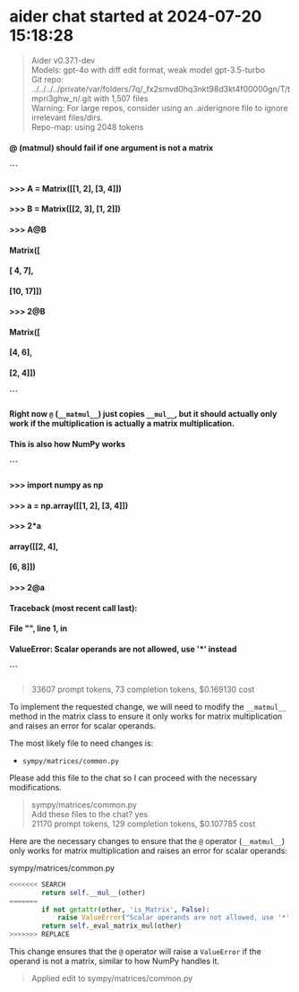 
# aider chat started at 2024-07-20 15:18:28

> Aider v0.37.1-dev  
> Models: gpt-4o with diff edit format, weak model gpt-3.5-turbo  
> Git repo: ../../../../private/var/folders/7q/_fx2smvd0hq3nkt98d3kt4f00000gn/T/tmpri3ghw_n/.git with 1,507 files  
> Warning: For large repos, consider using an .aiderignore file to ignore irrelevant files/dirs.  
> Repo-map: using 2048 tokens  

#### @ (__matmul__) should fail if one argument is not a matrix  
#### ```  
#### >>> A = Matrix([[1, 2], [3, 4]])  
#### >>> B = Matrix([[2, 3], [1, 2]])  
#### >>> A@B  
#### Matrix([  
#### [ 4,  7],  
#### [10, 17]])  
#### >>> 2@B  
#### Matrix([  
#### [4, 6],  
#### [2, 4]])  
#### ```  
####   
#### Right now `@` (`__matmul__`) just copies `__mul__`, but it should actually only work if the multiplication is actually a matrix multiplication.   
####   
#### This is also how NumPy works  
####   
#### ```  
#### >>> import numpy as np  
#### >>> a = np.array([[1, 2], [3, 4]])  
#### >>> 2*a  
#### array([[2, 4],  
####        [6, 8]])  
#### >>> 2@a  
#### Traceback (most recent call last):  
####   File "<stdin>", line 1, in <module>  
#### ValueError: Scalar operands are not allowed, use '*' instead  
#### ```  
> 33607 prompt tokens, 73 completion tokens, $0.169130 cost  

To implement the requested change, we will need to modify the `__matmul__` method in the matrix class to ensure it only works for matrix multiplication and raises an error for scalar operands.

The most likely file to need changes is:
- `sympy/matrices/common.py`

Please add this file to the chat so I can proceed with the necessary modifications.

> sympy/matrices/common.py  
> Add these files to the chat? yes  
> 21170 prompt tokens, 129 completion tokens, $0.107785 cost  

Here are the necessary changes to ensure that the `@` operator (`__matmul__`) only works for matrix multiplication and raises an error for scalar operands:

sympy/matrices/common.py
```python
<<<<<<< SEARCH
        return self.__mul__(other)
=======
        if not getattr(other, 'is_Matrix', False):
            raise ValueError("Scalar operands are not allowed, use '*' instead")
        return self._eval_matrix_mul(other)
>>>>>>> REPLACE
```

This change ensures that the `@` operator will raise a `ValueError` if the operand is not a matrix, similar to how NumPy handles it.

> Applied edit to sympy/matrices/common.py  
